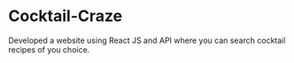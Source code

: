# Cocktail-Craze
Developed a website using React JS and API where you can search cocktail recipes of you choice.
